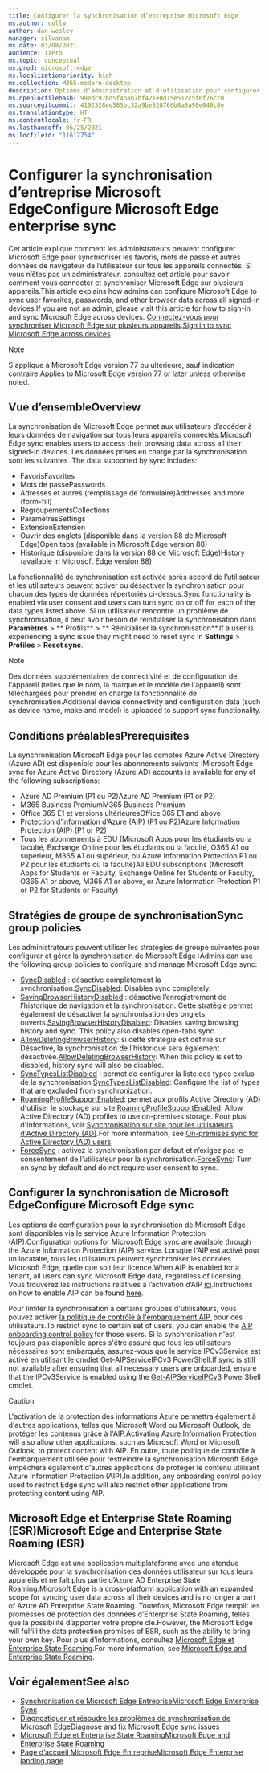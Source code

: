 ```yaml
---
title: Configurer la synchronisation d’entreprise Microsoft Edge
ms.author: collw
author: dan-wesley
manager: silvanam
ms.date: 03/08/2021
audience: ITPro
ms.topic: conceptual
ms.prod: microsoft-edge
ms.localizationpriority: high
ms.collection: M365-modern-desktop
description: Options d'administration et d'utilisation pour configurer Microsoft Edge afin de synchroniser les favoris, les mots de passe et d'autres données du navigateur.
ms.openlocfilehash: 99edc97bd5f4bab7bf421e0d15e512c5f6f76cc0
ms.sourcegitcommit: 4192328ee585bc32a9be528766b8a5a98e046c8e
ms.translationtype: HT
ms.contentlocale: fr-FR
ms.lasthandoff: 06/25/2021
ms.locfileid: "11617754"
---
```

# <a name="configure-microsoft-edge-enterprise-sync"></a><span data-ttu-id="8d6f7-103">Configurer la synchronisation d’entreprise Microsoft Edge</span><span class="sxs-lookup"><span data-stu-id="8d6f7-103">Configure Microsoft Edge enterprise sync</span></span>

<span data-ttu-id="8d6f7-104">Cet article explique comment les administrateurs peuvent configurer Microsoft Edge pour synchroniser les favoris, mots de passe et autres données de navigateur de l’utilisateur sur tous les appareils connectés. Si vous n’êtes pas un administrateur, consultez cet article pour savoir comment vous connecter et synchroniser Microsoft Edge sur plusieurs appareils.</span><span class="sxs-lookup"><span data-stu-id="8d6f7-104">This article explains how admins can configure Microsoft Edge to sync user favorites, passwords, and other browser data across all signed-in devices.If you are not an admin, please visit this article for how to sign-in and sync Microsoft Edge across devices.</span></span> <span data-ttu-id="8d6f7-105">[Connectez-vous pour synchroniser Microsoft Edge sur plusieurs appareils](https://support.microsoft.com/microsoft-edge/sign-in-to-sync-microsoft-edge-across-devices-e6ffa79b-ed52-aa32-47e2-5d5597fe4674).</span><span class="sxs-lookup"><span data-stu-id="8d6f7-105">[Sign in to sync Microsoft Edge across devices](https://support.microsoft.com/microsoft-edge/sign-in-to-sync-microsoft-edge-across-devices-e6ffa79b-ed52-aa32-47e2-5d5597fe4674).</span></span>

> [!NOTE]
> <span data-ttu-id="8d6f7-106">S'applique à Microsoft Edge version 77 ou ultérieure, sauf indication contraire.</span><span class="sxs-lookup"><span data-stu-id="8d6f7-106">Applies to Microsoft Edge version 77 or later unless otherwise noted.</span></span>

## <a name="overview"></a><span data-ttu-id="8d6f7-107">Vue d’ensemble</span><span class="sxs-lookup"><span data-stu-id="8d6f7-107">Overview</span></span>

<span data-ttu-id="8d6f7-108">La synchronisation de Microsoft Edge permet aux utilisateurs d’accéder à leurs données de navigation sur tous leurs appareils connectés.</span><span class="sxs-lookup"><span data-stu-id="8d6f7-108">Microsoft Edge sync enables users to access their browsing data across all their signed-in devices.</span></span> <span data-ttu-id="8d6f7-109">Les données prises en charge par la synchronisation sont les suivantes :</span><span class="sxs-lookup"><span data-stu-id="8d6f7-109">The data supported by sync includes:</span></span>

- <span data-ttu-id="8d6f7-110">Favoris</span><span class="sxs-lookup"><span data-stu-id="8d6f7-110">Favorites</span></span>
- <span data-ttu-id="8d6f7-111">Mots de passe</span><span class="sxs-lookup"><span data-stu-id="8d6f7-111">Passwords</span></span>
- <span data-ttu-id="8d6f7-112">Adresses et autres (remplissage de formulaire)</span><span class="sxs-lookup"><span data-stu-id="8d6f7-112">Addresses and more (form-fill)</span></span>
- <span data-ttu-id="8d6f7-113">Regroupements</span><span class="sxs-lookup"><span data-stu-id="8d6f7-113">Collections</span></span>
- <span data-ttu-id="8d6f7-114">Paramètres</span><span class="sxs-lookup"><span data-stu-id="8d6f7-114">Settings</span></span>
- <span data-ttu-id="8d6f7-115">Extension</span><span class="sxs-lookup"><span data-stu-id="8d6f7-115">Extension</span></span>
- <span data-ttu-id="8d6f7-116">Ouvrir des onglets (disponible dans la version 88 de Microsoft Edge)</span><span class="sxs-lookup"><span data-stu-id="8d6f7-116">Open tabs (available in Microsoft Edge version 88)</span></span>
- <span data-ttu-id="8d6f7-117">Historique (disponible dans la version 88 de Microsoft Edge)</span><span class="sxs-lookup"><span data-stu-id="8d6f7-117">History (available in Microsoft Edge version 88)</span></span>

<span data-ttu-id="8d6f7-118">La fonctionnalité de synchronisation est activée après accord de l’utilisateur et les utilisateurs peuvent activer ou désactiver la synchronisation pour chacun des types de données répertoriés ci-dessus.</span><span class="sxs-lookup"><span data-stu-id="8d6f7-118">Sync functionality is enabled via user consent and users can turn sync on or off for each of the data types listed above.</span></span> <span data-ttu-id="8d6f7-119">Si un utilisateur rencontre un problème de synchronisation, il peut avoir besoin de réinitialiser la synchronisation dans **Paramètres** > \*\* Profils\*\* > \*\* Réinitialiser la synchronisation\*\*.</span><span class="sxs-lookup"><span data-stu-id="8d6f7-119">If a user is experiencing a sync issue they might need to reset sync in **Settings** > **Profiles** > **Reset sync**.</span></span>

> [!NOTE]
> <span data-ttu-id="8d6f7-120">Des données supplémentaires de connectivité et de configuration de l'appareil (telles que le nom, la marque et le modèle de l'appareil) sont téléchargées pour prendre en charge la fonctionnalité de synchronisation.</span><span class="sxs-lookup"><span data-stu-id="8d6f7-120">Additional device connectivity and configuration data (such as device name, make and model) is uploaded to support sync functionality.</span></span>

## <a name="prerequisites"></a><span data-ttu-id="8d6f7-121">Conditions préalables</span><span class="sxs-lookup"><span data-stu-id="8d6f7-121">Prerequisites</span></span>

<span data-ttu-id="8d6f7-122">La synchronisation Microsoft Edge pour les comptes Azure Active Directory (Azure AD) est disponible pour les abonnements suivants :</span><span class="sxs-lookup"><span data-stu-id="8d6f7-122">Microsoft Edge sync for Azure Active Directory (Azure AD) accounts is available for any of the following subscriptions:</span></span>

- <span data-ttu-id="8d6f7-123">Azure AD Premium (P1 ou P2)</span><span class="sxs-lookup"><span data-stu-id="8d6f7-123">Azure AD Premium (P1 or P2)</span></span>
- <span data-ttu-id="8d6f7-124">M365 Business Premium</span><span class="sxs-lookup"><span data-stu-id="8d6f7-124">M365 Business Premium</span></span>
- <span data-ttu-id="8d6f7-125">Office 365 E1 et versions ultérieures</span><span class="sxs-lookup"><span data-stu-id="8d6f7-125">Office 365 E1 and above</span></span>
- <span data-ttu-id="8d6f7-126">Protection d’information d’Azure (AIP) (P1 ou P2)</span><span class="sxs-lookup"><span data-stu-id="8d6f7-126">Azure Information Protection (AIP) (P1 or P2)</span></span>
- <span data-ttu-id="8d6f7-127">Tous les abonnements à EDU (Microsoft Apps pour les étudiants ou la faculté, Exchange Online pour les étudiants ou la faculté, O365 A1 ou supérieur, M365 A1 ou supérieur, ou Azure Information Protection P1 ou P2 pour les étudiants ou la faculté)</span><span class="sxs-lookup"><span data-stu-id="8d6f7-127">All EDU subscriptions (Microsoft Apps for Students or Faculty, Exchange Online for Students or Faculty, O365 A1 or above, M365 A1 or above, or Azure Information Protection P1 or P2 for Students or Faculty)</span></span>

## <a name="sync-group-policies"></a><span data-ttu-id="8d6f7-128">Stratégies de groupe de synchronisation</span><span class="sxs-lookup"><span data-stu-id="8d6f7-128">Sync group policies</span></span>

<span data-ttu-id="8d6f7-129">Les administrateurs peuvent utiliser les stratégies de groupe suivantes pour configurer et gérer la synchronisation de Microsoft Edge :</span><span class="sxs-lookup"><span data-stu-id="8d6f7-129">Admins can use the following group policies to configure and manage Microsoft Edge sync:</span></span>

- <span data-ttu-id="8d6f7-130">[SyncDisabled](./microsoft-edge-policies.md#syncdisabled) : désactive complètement la synchronisation.</span><span class="sxs-lookup"><span data-stu-id="8d6f7-130">[SyncDisabled](./microsoft-edge-policies.md#syncdisabled): Disables sync completely.</span></span>
- <span data-ttu-id="8d6f7-131">[SavingBrowserHistoryDisabled](./microsoft-edge-policies.md#savingbrowserhistorydisabled) : désactive l’enregistrement de l’historique de navigation et la synchronisation. Cette stratégie permet également de désactiver la synchronisation des onglets ouverts.</span><span class="sxs-lookup"><span data-stu-id="8d6f7-131">[SavingBrowserHistoryDisabled](./microsoft-edge-policies.md#savingbrowserhistorydisabled): Disables saving browsing history and sync. This policy also disables open-tabs sync.</span></span>
- <span data-ttu-id="8d6f7-132">[AllowDeletingBrowserHistory](./microsoft-edge-policies.md#allowdeletingbrowserhistory): si cette stratégie est définie sur Désactivé, la synchronisation de l’historique sera également désactivée.</span><span class="sxs-lookup"><span data-stu-id="8d6f7-132">[AllowDeletingBrowserHistory](./microsoft-edge-policies.md#allowdeletingbrowserhistory): When this policy is set to disabled, history sync will also be disabled.</span></span>
- <span data-ttu-id="8d6f7-133">[SyncTypesListDisabled](./microsoft-edge-policies.md#synctypeslistdisabled) : permet de configurer la liste des types exclus de la synchronisation.</span><span class="sxs-lookup"><span data-stu-id="8d6f7-133">[SyncTypesListDisabled](./microsoft-edge-policies.md#synctypeslistdisabled): Configure the list of types that are excluded from synchronization.</span></span>
- <span data-ttu-id="8d6f7-134">[RoamingProfileSupportEnabled](./microsoft-edge-policies.md#roamingprofilesupportenabled): permet aux profils Active Directory (AD) d'utiliser le stockage sur site.</span><span class="sxs-lookup"><span data-stu-id="8d6f7-134">[RoamingProfileSupportEnabled](./microsoft-edge-policies.md#roamingprofilesupportenabled): Allow Active Directory (AD) profiles to use on-premises storage.</span></span> <span data-ttu-id="8d6f7-135">Pour plus d'informations, voir [Synchronisation sur site pour les utilisateurs d'Active Directory (AD)](./microsoft-edge-on-premises-sync.md).</span><span class="sxs-lookup"><span data-stu-id="8d6f7-135">For more information, see [On-premises sync for Active Directory (AD) users](./microsoft-edge-on-premises-sync.md).</span></span>
- <span data-ttu-id="8d6f7-136">[ForceSync](/deployedge/microsoft-edge-policies#forcesync) : activez la synchronisation par défaut et n’exigez pas le consentement de l’utilisateur pour la synchronisation.</span><span class="sxs-lookup"><span data-stu-id="8d6f7-136">[ForceSync](/deployedge/microsoft-edge-policies#forcesync): Turn on sync by default and do not require user consent to sync.</span></span>  

## <a name="configure-microsoft-edge-sync"></a><span data-ttu-id="8d6f7-137">Configurer la synchronisation de Microsoft Edge</span><span class="sxs-lookup"><span data-stu-id="8d6f7-137">Configure Microsoft Edge sync</span></span>

<span data-ttu-id="8d6f7-138">Les options de configuration pour la synchronisation de Microsoft Edge sont disponibles via le service Azure Information Protection (AIP).</span><span class="sxs-lookup"><span data-stu-id="8d6f7-138">Configuration options for Microsoft Edge sync are available through the Azure Information Protection (AIP) service.</span></span> <span data-ttu-id="8d6f7-139">Lorsque l'AIP est activé pour un locataire, tous les utilisateurs peuvent synchroniser les données Microsoft Edge, quelle que soit leur licence.</span><span class="sxs-lookup"><span data-stu-id="8d6f7-139">When AIP is enabled for a tenant, all users can sync Microsoft Edge data, regardless of licensing.</span></span> <span data-ttu-id="8d6f7-140">Vous trouverez les instructions relatives à l’activation d’AIP [ici](/azure/information-protection/activate-office365).</span><span class="sxs-lookup"><span data-stu-id="8d6f7-140">Instructions on how to enable AIP can be found [here](/azure/information-protection/activate-office365).</span></span>

<span data-ttu-id="8d6f7-141">Pour limiter la synchronisation à certains groupes d'utilisateurs, vous pouvez activer [la politique de contrôle à l'embarquement AIP ](/powershell/module/aipservice/set-aipserviceonboardingcontrolpolicy?preserve-view=true&view=azureipps) pour ces utilisateurs.</span><span class="sxs-lookup"><span data-stu-id="8d6f7-141">To restrict sync to certain set of users, you can enable the [AIP onboarding control policy](/powershell/module/aipservice/set-aipserviceonboardingcontrolpolicy?preserve-view=true&view=azureipps) for those users.</span></span> <span data-ttu-id="8d6f7-142">Si la synchronisation n'est toujours pas disponible après s'être assuré que tous les utilisateurs nécessaires sont embarqués, assurez-vous que le service IPCv3Service est activé en utilisant le cmdlet [Get-AIPServiceIPCv3](/powershell/module/aipservice/get-aipserviceipcv3?preserve-view=true&view=azureipps) PowerShell.</span><span class="sxs-lookup"><span data-stu-id="8d6f7-142">If sync is still not available after ensuring that all necessary users are onboarded, ensure that the IPCv3Service is enabled using the [Get-AIPServiceIPCv3](/powershell/module/aipservice/get-aipserviceipcv3?preserve-view=true&view=azureipps)  PowerShell cmdlet.</span></span>

> [!CAUTION]
> <span data-ttu-id="8d6f7-143">L'activation de la protection des informations Azure permettra également à d'autres applications, telles que Microsoft Word ou Microsoft Outlook, de protéger les contenus grâce à l'AIP.</span><span class="sxs-lookup"><span data-stu-id="8d6f7-143">Activating Azure Information Protection will also allow other applications, such as Microsoft Word or Microsoft Outlook, to protect content with AIP.</span></span> <span data-ttu-id="8d6f7-144">En outre, toute politique de contrôle à l'embarquement utilisée pour restreindre la synchronisation Microsoft Edge empêchera également d'autres applications de protéger le contenu utilisant Azure Information Protection (AIP).</span><span class="sxs-lookup"><span data-stu-id="8d6f7-144">In addition, any onboarding control policy used to restrict Edge sync will also restrict other applications from protecting content using AIP.</span></span>

## <a name="microsoft-edge-and-enterprise-state-roaming-esr"></a><span data-ttu-id="8d6f7-145">Microsoft Edge et Enterprise State Roaming (ESR)</span><span class="sxs-lookup"><span data-stu-id="8d6f7-145">Microsoft Edge and Enterprise State Roaming (ESR)</span></span>

<span data-ttu-id="8d6f7-146">Microsoft Edge est une application multiplateforme avec une étendue développée pour la synchronisation des données utilisateur sur tous leurs appareils et ne fait plus partie d’Azure AD Enterprise State Roaming.</span><span class="sxs-lookup"><span data-stu-id="8d6f7-146">Microsoft Edge is a cross-platform application with an expanded scope for syncing user data across all their devices and is no longer a part of Azure AD Enterprise State Roaming.</span></span> <span data-ttu-id="8d6f7-147">Toutefois, Microsoft Edge remplit les promesses de protection des données d’Enterprise State Roaming, telles que la possibilité d’apporter votre propre clé.</span><span class="sxs-lookup"><span data-stu-id="8d6f7-147">However, the Microsoft Edge will fulfill the data protection promises of ESR, such as the ability to bring your own key.</span></span> <span data-ttu-id="8d6f7-148">Pour plus d’informations, consultez [Microsoft Edge et Enterprise State Roaming](microsoft-edge-enterprise-state-roaming.md).</span><span class="sxs-lookup"><span data-stu-id="8d6f7-148">For more information, see [Microsoft Edge and Enterprise State Roaming](microsoft-edge-enterprise-state-roaming.md).</span></span>

## <a name="see-also"></a><span data-ttu-id="8d6f7-149">Voir également</span><span class="sxs-lookup"><span data-stu-id="8d6f7-149">See also</span></span>

- [<span data-ttu-id="8d6f7-150">Synchronisation de Microsoft Edge Entreprise</span><span class="sxs-lookup"><span data-stu-id="8d6f7-150">Microsoft Edge Enterprise Sync</span></span>](microsoft-edge-enterprise-sync.md)
- [<span data-ttu-id="8d6f7-151">Diagnostiquer et résoudre les problèmes de synchronisation de Microsoft Edge</span><span class="sxs-lookup"><span data-stu-id="8d6f7-151">Diagnose and fix Microsoft Edge sync issues</span></span>](microsoft-edge-troubleshoot-enterprise-sync.md)
- [<span data-ttu-id="8d6f7-152">Microsoft Edge et Enterprise State Roaming</span><span class="sxs-lookup"><span data-stu-id="8d6f7-152">Microsoft Edge and Enterprise State Roaming</span></span>](microsoft-edge-enterprise-state-roaming.md)
- [<span data-ttu-id="8d6f7-153">Page d’accueil Microsoft Edge Entreprise</span><span class="sxs-lookup"><span data-stu-id="8d6f7-153">Microsoft Edge Enterprise landing page</span></span>](https://aka.ms/EdgeEnterprise)